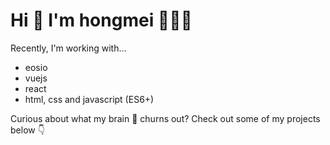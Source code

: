 # Hi 👋 I'm hongmei 👩🏻‍💻

Recently, I'm working with...
* eosio
* vuejs
* react
* html, css and javascript (ES6+)

Curious about what my brain  🧠  churns out? Check out some of my projects below 👇
